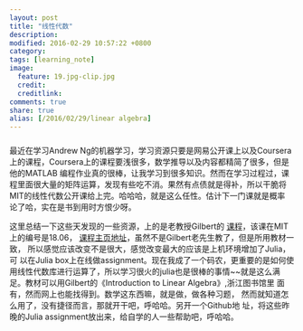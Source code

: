 ```yaml
---
layout: post
title: "线性代数"
description: 
modified: 2016-02-29 10:57:22 +0800
category: 
tags: [learning_note]
image:
  feature: 19.jpg-clip.jpg
  credit: 
  creditlink: 
comments: true
share: true
alias: [/2016/02/29/linear algebra]
---
```


### 

<!--more-->

最近在学习Andrew Ng的机器学习，学习资源只要是网易公开课上以及Coursera
上的课程，Coursera上的课程要浅很多，数学推导以及内容都精简了很多，但是
他的MATLAB 编程作业真的很棒，让我学习到很多知识。然而在学习过程过，课
程里面很大量的矩阵运算，发现有些吃不消。果然有点债就是得补，所以干脆将
MIT的线性代数公开课给上完。哈哈哈，就是这么任性。估计下一门课就是概率
论了哈，实在是书到用时方恨少呀。

这里总结一下这些天发现的一些资源，上的是老教授Gilbert的
[课程][opencourse]，该课在MIT上的编号是18.06，
[课程主页地址][MIT18.06]，虽然不是Gilbert老先生教了，但是所用教材一致，
所以感觉应该改变不是很大，感觉改变最大的应该是上机环境增加了Julia，可
以在Julia box上在线做assignment。现在我成了一个码农，更重要的是如何使
用线性代数库进行运算了，所以学习很火的julia也是很棒的事情~~就是这么满
足。教材可以用Gilbert的《Introduction to Linear Algebra》,浙江图书馆里
面有，然而网上也能找得到。数学这东西嘛，就是做，做各种习题，
然而就知道怎么用了，没有捷径而言，那就开干吧，呼哈哈。另开一个Github地
址，将这些昨晚的Julia assignment放出来，给自学的人一些帮助吧，呼哈哈。



[opencourse]: http://open.163.com/special/opencourse/daishu.html "线性代数课程"

[MIT18.06]: http://web.mit.edu/18.06/www/


